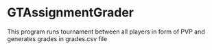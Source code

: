 # GTAssignmentGrader
This program runs tournament between all players in form of PVP and generates grades in grades.csv file
